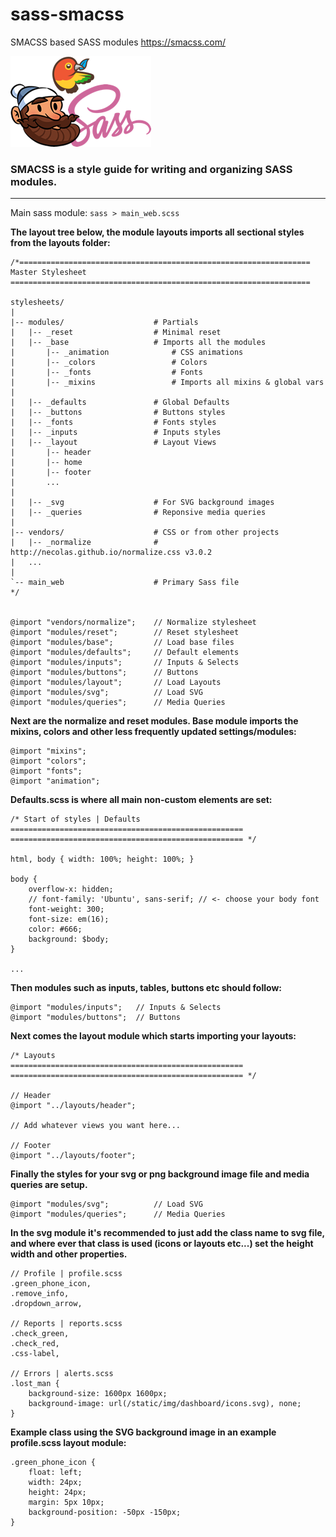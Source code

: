 # sass-smacss
SMACSS based SASS modules
https://smacss.com/

![Bower, SMACSS, SASS](https://raw.githubusercontent.com/leongaban/github_images/master/bower-jack-sass.png)

### SMACSS is a style guide for writing and organizing SASS modules.
*******

Main sass module: `sass > main_web.scss`

<strong>The layout tree below, the module layouts imports all sectional styles from the layouts folder:</strong>

```
/*=================================================================
Master Stylesheet 
===================================================================

stylesheets/
|
|-- modules/            	    # Partials
|   |-- _reset       	    	# Minimal reset
|   |-- _base           	    # Imports all the modules
|   	|-- _animation      	    # CSS animations
|   	|-- _colors         	    # Colors
|   	|-- _fonts          	    # Fonts
|   	|-- _mixins         	    # Imports all mixins & global vars
|
|   |-- _defaults       	    # Global Defaults
|   |-- _buttons         	    # Buttons styles
|   |-- _fonts         	    	# Fonts styles
|   |-- _inputs          	    # Inputs styles
|   |-- _layout         	    # Layout Views
|   	|-- header
|   	|-- home
|   	|-- footer
|   	...
|
|   |-- _svg					# For SVG background images
|   |-- _queries				# Reponsive media queries
|
|-- vendors/            	    # CSS or from other projects
|   |-- _normalize      	    # http://necolas.github.io/normalize.css v3.0.2
|   ...
|
`-- main_web				    # Primary Sass file
*/


@import "vendors/normalize"; 	// Normalize stylesheet
@import "modules/reset";		// Reset stylesheet
@import "modules/base";			// Load base files
@import "modules/defaults";		// Default elements
@import "modules/inputs";		// Inputs & Selects
@import "modules/buttons";		// Buttons
@import "modules/layout";		// Load Layouts
@import "modules/svg";			// Load SVG
@import "modules/queries";		// Media Queries
```

<strong>Next are the normalize and reset modules. Base module imports the mixins, colors and other less frequently updated settings/modules:</strong>

```
@import "mixins";
@import "colors";
@import "fonts";
@import "animation";
```

<strong>Defaults.scss is where all main non-custom elements are set:</strong>

```
/* Start of styles | Defaults
====================================================
==================================================== */

html, body { width: 100%; height: 100%; } 

body {
	overflow-x: hidden;
    // font-family: 'Ubuntu', sans-serif; // <- choose your body font
	font-weight: 300;
    font-size: em(16);
    color: #666;
	background: $body;
}

...
```

<strong>Then modules such as inputs, tables, buttons etc should follow:</strong>
```
@import "modules/inputs";	// Inputs & Selects
@import "modules/buttons";	// Buttons
```

<strong>Next comes the layout module which starts importing your layouts:</strong>
```
/* Layouts
====================================================
==================================================== */

// Header
@import "../layouts/header";

// Add whatever views you want here...

// Footer
@import "../layouts/footer";

```

<strong>Finally the styles for your svg or png background image file and media queries are setup.</strong>
```
@import "modules/svg";			// Load SVG
@import "modules/queries";		// Media Queries
```

<strong>In the svg module it's recommended to just add the class name to svg file, and where ever that class is used (icons or layouts 
etc...) set the height width and other properties.</strong>

```
// Profile | profile.scss
.green_phone_icon,
.remove_info,
.dropdown_arrow,

// Reports | reports.scss
.check_green,
.check_red,
.css-label,

// Errors | alerts.scss
.lost_man {
	background-size: 1600px 1600px;
	background-image: url(/static/img/dashboard/icons.svg), none;
}
```

<strong>Example class using the SVG background image in an example profile.scss layout module:</strong>
```
.green_phone_icon {
	float: left;
	width: 24px;
	height: 24px;
	margin: 5px 10px;
	background-position: -50px -150px;
}
```
